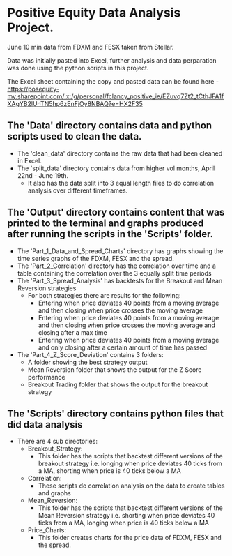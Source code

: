 # Positive Equity Data Analysis Project.

June 10 min data from FDXM and FESX taken from Stellar.

Data was initially pasted into Excel, further analysis and data perparation was done using the python scripts in this project.

The Excel sheet containing the copy and pasted data can be found here - https://posequity-my.sharepoint.com/:x:/g/personal/fclancy_positive_ie/EZuvq7Zt2_tCthJFA1fXAgYB2lUnTN5hp6zEnFjOy8NBAQ?e=HX2F35 

## The 'Data' directory contains data and python scripts used to clean the data.
- The 'clean_data' directory contains the raw data that had been cleaned in Excel.
- The 'split_data' directory contains data from higher vol months, April 22nd - June 19th.
    - It also has the data split into 3 equal length files to do correlation analysis over different timeframes.

## The 'Output' directory contains content that was printed to the terminal and graphs produced after running the scripts in the 'Scripts' folder.
- The 'Part_1_Data_and_Spread_Charts' directory has graphs showing the time series graphs of the FDXM, FESX and the spread.
- The 'Part_2_Correlation' directory has the correlation over time and a table containing the correlation over the 3 equally split time periods 
- The 'Part_3_Spread_Analysis' has backtests for the Breakout and Mean Reversion strategies
    - For both strategies there are results for the following:
        - Entering when price deviates 40 points from a moving average and then closing when price crosses the moving average
        - Entering when price deviates 40 points from a moving average and then closing when price crosses the moving average and closing after a max time
        - Entering when price deviates 40 points from a moving average and only closing after a certain amount of time has passed
- The 'Part_4_Z_Score_Deviation' contains 3 folders:
    - A folder showing the best strategy output
    - Mean Reversion folder that shows the output for the Z Score performance
    - Breakout Trading folder that shows the output for the breakout strategy

## The 'Scripts' directory contains python files that did data analysis
- There are 4 sub directories:
    - Breakout_Strategy:
        - This folder has the scripts that backtest different versions of the breakout strategy i.e. longing when price deviates 40 ticks from a MA, shorting when price is 40 ticks below a MA
    - Correlation:
        - These scripts do correlation analysis on the data to create tables and graphs
    - Mean_Reversion:
        - This folder has the scripts that backtest different versions of the Mean Reversion strategy i.e. shorting when price deviates 40 ticks from a MA, longing when price is 40 ticks below a MA
    - Price_Charts:
        - This folder creates charts for the price data of FDXM, FESX and the spread. 
    

